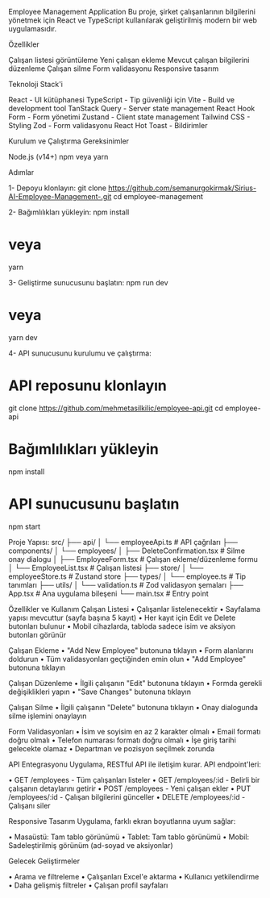 Employee Management Application
Bu proje, şirket çalışanlarının bilgilerini yönetmek için React ve TypeScript kullanılarak geliştirilmiş modern bir web uygulamasıdır.

Özellikler

Çalışan listesi görüntüleme
Yeni çalışan ekleme
Mevcut çalışan bilgilerini düzenleme
Çalışan silme
Form validasyonu
Responsive tasarım

Teknoloji Stack'i

React - UI kütüphanesi
TypeScript - Tip güvenliği için
Vite - Build ve development tool
TanStack Query - Server state management
React Hook Form - Form yönetimi
Zustand - Client state management
Tailwind CSS - Styling
Zod - Form validasyonu
React Hot Toast - Bildirimler

Kurulum ve Çalıştırma
Gereksinimler

Node.js (v14+)
npm veya yarn

Adımlar

1- Depoyu klonlayın:
git clone https://github.com/semanurgokirmak/Sirius-AI-Employee-Management-.git
cd employee-management

2- Bağımlılıkları yükleyin:
npm install
# veya
yarn

3- Geliştirme sunucusunu başlatın:
npm run dev
# veya
yarn dev

4- API sunucusunu kurulumu ve çalıştırma:
# API reposunu klonlayın
git clone https://github.com/mehmetasilkilic/employee-api.git
cd employee-api

# Bağımlılıkları yükleyin
npm install

# API sunucusunu başlatın
npm start

Proje Yapısı:
src/
├── api/
│   └── employeeApi.ts     # API çağrıları
├── components/
│   └── employees/
│       ├── DeleteConfirmation.tsx  # Silme onay dialogu
│       ├── EmployeeForm.tsx        # Çalışan ekleme/düzenleme formu
│       └── EmployeeList.tsx        # Çalışan listesi
├── store/
│   └── employeeStore.ts   # Zustand store
├── types/
│   └── employee.ts        # Tip tanımları
├── utils/
│   └── validation.ts      # Zod validasyon şemaları
├── App.tsx                # Ana uygulama bileşeni
└── main.tsx               # Entry point

Özellikler ve Kullanım
Çalışan Listesi
• Çalışanlar listelenecektir
• Sayfalama yapısı mevcuttur (sayfa başına 5 kayıt)
• Her kayıt için Edit ve Delete butonları bulunur
• Mobil cihazlarda, tabloda sadece isim ve aksiyon butonları görünür

Çalışan Ekleme
• "Add New Employee" butonuna tıklayın
• Form alanlarını doldurun
• Tüm validasyonları geçtiğinden emin olun
• "Add Employee" butonuna tıklayın

Çalışan Düzenleme
• İlgili çalışanın "Edit" butonuna tıklayın
• Formda gerekli değişiklikleri yapın
• "Save Changes" butonuna tıklayın

Çalışan Silme
• İlgili çalışanın "Delete" butonuna tıklayın
• Onay dialogunda silme işlemini onaylayın

Form Validasyonları
• İsim ve soyisim en az 2 karakter olmalı
• Email formatı doğru olmalı
• Telefon numarası formatı doğru olmalı
• İşe giriş tarihi gelecekte olamaz
• Departman ve pozisyon seçilmek zorunda

API Entegrasyonu
Uygulama, RESTful API ile iletişim kurar. API endpoint'leri:

• GET /employees - Tüm çalışanları listeler
• GET /employees/:id - Belirli bir çalışanın detaylarını getirir
• POST /employees - Yeni çalışan ekler
• PUT /employees/:id - Çalışan bilgilerini günceller
• DELETE /employees/:id - Çalışanı siler

Responsive Tasarım
Uygulama, farklı ekran boyutlarına uyum sağlar:

• Masaüstü: Tam tablo görünümü
• Tablet: Tam tablo görünümü
• Mobil: Sadeleştirilmiş görünüm (ad-soyad ve aksiyonlar)

Gelecek Geliştirmeler

• Arama ve filtreleme
• Çalışanları Excel'e aktarma
• Kullanıcı yetkilendirme
• Daha gelişmiş filtreler
• Çalışan profil sayfaları